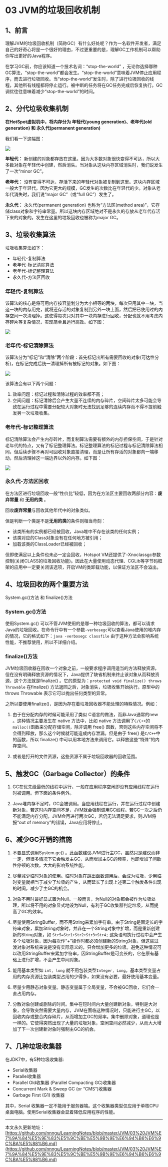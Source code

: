 # 03 JVM的垃圾回收机制

## 1、前言

理解JVM的垃圾回收机制（简称GC）有什么好处呢？作为一名软件开发者，满足自己的好奇心将是一个很好的理由，不过更重要的是，理解GC工作机制可以帮助你写出更好的Java程序。

在学习GC前，你应该知道一个技术名词：“stop-the-world” ，无论你选择哪种GC算法，“stop-the-world”都会发生。“stop-the-world”意味着JVM停止应用程序，而去进行垃圾回收。当“stop-the-world”发生时，除了进行垃圾回收的线程，其他所有线程都将停止运行。被中断的任务将在GC任务完成后恢复执行。GC调优往往意味着减少“stop-the-world”的时间。

## 2、分代垃圾收集机制

**在HotSpot虚拟机中，将内存分为 年轻代(young generation)、老年代(old generation) 和 永久代(permanent generation)**

我们看一下这幅图：

![][1]

**年轻代：** 新创建的对象都存放在这里。因为大多数对象很快变得不可达，所以大多数对象在年轻代中创建，然后消失。当对象从这块内存区域消失时，我们说发生了一次“minor GC”。

**老年代：** 没有变得不可达，存活下来的年轻代对象被复制到这里。这块内存区域一般大于年轻代。因为它更大的规模，GC发生的次数比在年轻代的少。对象从老年代消失时，我们说“major GC”（或“full GC”）发生了。

**永久代：** 永久代(permanent generation) 也称为“方法区(method area)”，它存储class对象和字符串常量。所以这块内存区域绝对不是永久的存放从老年代存活下来的对象的。发生在这里的垃圾回收也被称为major GC。

## 3、垃圾收集算法

垃圾收集算法如下：

* 年轻代-复制算法
* 老年代-标记清除算法
* 老年代-标记整理算法
* 永久代-方法区回收

### 年轻代-复制算法

该算法的核心是将可用内存按容量划分为大小相等的两块，每次只用其中一块，当这一块的内存用完，就将还存活的对象复制到另外一块上面，然后把已使用过的内存空间一次清理掉。这使得每次只对其中一块内存进行回收，分配也就不用考虑内存碎片等复杂情况，实现简单且运行高效。如下图：

![][2]

### 老年代-标记清除算法

该算法分为“标记”和“清除”两个阶段：首先标记出所有需要回收的对象(可达性分析)，在标记完成后统一清理掉所有被标记的对象。如下图：

![][3]

该算法会有以下两个问题：
1. 效率问题：标记过程和清除过程的效率都不高；
2. 空间问题：标记清除后会产生大量不连续的内存碎片，空间碎片太多可能会导致在运行过程中需要分配较大对象时无法找到足够的连续内存而不得不提前触发另一次垃圾收集。

### 老年代-标记整理算法

标记清除算法会产生内存碎片，而复制算法需要有额外的内存担保空间，于是针对老年代的特点，又有了标记整理算法。标记整理算法的标记过程与标记清除算法相同，但后续步骤不再对可回收对象直接清理，而是让所有存活的对象都向一端移动，然后清理掉这一端边界以外的内存。如下图：

![][4]

### 永久代-方法区回收

在方法区进行垃圾回收一般“性价比”较低，因为在方法区主要回收两部分内容：**废弃常量** 和 **无用的类** 。

回收**废弃常量**与回收其他年代中的对象类似。

但是判断一个类是不是**无用的类**的条件则相当苛刻：

* 该类所有的实例都已经被回收，Java堆中不存在该类的任何实例；
* 该类对应的Class对象没有在任何地方被引用；
* 加载该类的ClassLoader已经被回收；

但即使满足以上条件也未必一定会回收，Hotspot VM还提供了-Xnoclassgc参数控制(关闭CLASS的垃圾回收功能)。因此在大量使用动态代理、CGLib等字节码框架的应用中一定要关闭该选项，开启VM的类卸载功能，以保证方法区不会溢出。

## 4、垃圾回收的两个重要方法

System.gc()方法 和 finalize()方法

### System.gc()方法

使用System.gc() 可以不管JVM使用的是哪一种垃圾回收的算法，都可以请求Java的垃圾回收。在命令行中有一个参数`-verbosegc`可以查看Java使用的堆内存的情况，它的格式如下：`java -verbosegc classfile`    由于这种方法会影响系统性能，不推荐使用，所以不详细介绍。

### finalize()方法

JVM垃圾回收器在回收一个对象之前，一般要求程序调用适当的方法释放资源，但在没有明确释放资源的情况下，Java提供了缺省机制来终止该对象从而释放资源，这个方法就是finalize() 。它的原型为：`protected void finalize() throws Throwable`   在finalize() 方法返回之后，对象消失，垃圾收集开始执行。原型中的throws Throwable 表示它可以抛出任何类型的异常。

之所以要使用finalize()，是因为存在着垃圾回收器不能处理的特殊情况。例如：

1. 由于在分配内存的时候可能采用了类似 C语言的做法，而非Java通常的new 。这种情况主要发生在 native 方法中，比如 native 方法调用了`C/C++`的`malloc()`函数来分配存储空间，除非调用 free() 函数，否则这些内存空间将不会得到释放，那么这个时候就可能造成内存泄漏。但是由于 free() 是`C/C++`中的函数，所以 finalize() 中可以用本地方法来调用它。以释放这些“特殊”的内存空间。

2. 或者是打开的文件资源，这些资源不属于垃圾回收器的回收范围。

## 5、触发GC（Garbage Collector）的条件

1. GC在优先级最低的线程中运行，一般在应用程序空闲即没有应用线程在运行时被调用。但下面的条件例外。

2. Java堆内存不足时，GC会被调用。当应用线程在运行，并在运行过程中创建新对象，若这时内存空间不足，JVM就会强制调用GC线程。若GC一次之后仍不能满足内存分配，JVM会再进行两次GC，若仍无法满足要求，则JVM将报“out of memory”的错误，Java应用将停止。

## 6、减少GC开销的措施

1. 不要显式调用System.gc() 。此函数建议JVM进行主GC，虽然只是建议而非一定，但很多情况下它会触发主GC，从而增加主GC的频率，也即增加了间歇性停顿的次数。大大的影响系统性能。

2. 尽量减少临时对象的使用。临时对象在跳出函数调用后，会成为垃圾，少用临时变量就相当于减少了垃圾的产生，从而延长了出现上述第二个触发条件出现的时间，减少了主GC的机会。

3. 对象不用时最好显式置为Null。一般而言，为Null的对象都会被作为垃圾处理，所以将不用的对象显式地设为Null，有利于GC收集器判定垃圾，从而提高了GC的效率。

4. 尽量使用StringBuffer，而不用String来累加字符串。由于String是固定长的字符串对象，累加String对象时，并非在一个String对象中扩增，而是重新创建新的String对象，如 `Str5=Str1+Str2+Str3+Str4;` 这条语句执行过程中会产生多个垃圾对象，因为每次作“+”操作时都必须创建新的String对象，但这些过渡对象对系统来说是没有实际意义的，只会增加更多的垃圾。避免这种情况可以改用StringBuffer来累加字符串，因StringBuffer是可变长的，它在原有基础上进行扩增，不会产生中间对象。

5. 能用基本类型如 `int, long` 就不用包装类型`Integer, Long`。基本类型变量占用的内存资源比包装类型占用的少得多，如果没有必要，最好使用基本变量。

6. 尽量少用静态对象变量。静态变量属于全局变量，不会被GC回收，它们会一直占用内存。

7. 分散对象创建或删除的时间。集中在短时间内大量创建新对象，特别是大对象，会导致突然需要大量内存，JVM在面临这种情况时，只能进行主GC，以回收内存或整合内存碎片，从而增加主GC的频率。集中删除对象，道理也是一样的。它使得突然出现了大量的垃圾对象，空闲空间必然减少，从而大大增加了下一次创建新对象时强制主GC的机会。

## 7、几种垃圾收集器

在JDK7中，有5种垃圾收集器:

* Serial收集器
* Parallel收集器
* Parallel Old收集器 (Parallel Compacting GC)收集器
* Concurrent Mark & Sweep GC  (or “CMS”)收集器
* Garbage First (G1) 收集器

其中，Serial 收集器一定不能用于服务器端。这个收集器类型仅应用于单核CPU桌面电脑。使用Serial收集器会显着降低应用程序的性能。












---

本文永久更新地址：[https://github.com/nnngu/LearningNotes/blob/master/JVM/03%20JVM%E7%9A%84%E5%9E%83%E5%9C%BE%E5%9B%9E%E6%94%B6%E6%9C%BA%E5%88%B6.md](https://github.com/nnngu/LearningNotes/blob/master/JVM/03%20JVM%E7%9A%84%E5%9E%83%E5%9C%BE%E5%9B%9E%E6%94%B6%E6%9C%BA%E5%88%B6.md)


  [1]: https://www.github.com/nnngu/FigureBed/raw/master/2018/3/1/1519900668092.jpg
  [2]: https://www.github.com/nnngu/FigureBed/raw/master/2018/3/1/1519902126161.jpg
  [3]: https://www.github.com/nnngu/FigureBed/raw/master/2018/3/1/1519902358828.jpg
  [4]: https://www.github.com/nnngu/FigureBed/raw/master/2018/3/1/1519902655844.jpg